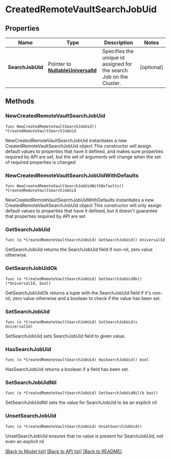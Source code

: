 # CreatedRemoteVaultSearchJobUid

## Properties

Name | Type | Description | Notes
------------ | ------------- | ------------- | -------------
**SearchJobUid** | Pointer to [**NullableUniversalId**](UniversalId.md) | Specifies the unique id assigned for the search Job on the Cluster. | [optional] 

## Methods

### NewCreatedRemoteVaultSearchJobUid

`func NewCreatedRemoteVaultSearchJobUid() *CreatedRemoteVaultSearchJobUid`

NewCreatedRemoteVaultSearchJobUid instantiates a new CreatedRemoteVaultSearchJobUid object
This constructor will assign default values to properties that have it defined,
and makes sure properties required by API are set, but the set of arguments
will change when the set of required properties is changed

### NewCreatedRemoteVaultSearchJobUidWithDefaults

`func NewCreatedRemoteVaultSearchJobUidWithDefaults() *CreatedRemoteVaultSearchJobUid`

NewCreatedRemoteVaultSearchJobUidWithDefaults instantiates a new CreatedRemoteVaultSearchJobUid object
This constructor will only assign default values to properties that have it defined,
but it doesn't guarantee that properties required by API are set

### GetSearchJobUid

`func (o *CreatedRemoteVaultSearchJobUid) GetSearchJobUid() UniversalId`

GetSearchJobUid returns the SearchJobUid field if non-nil, zero value otherwise.

### GetSearchJobUidOk

`func (o *CreatedRemoteVaultSearchJobUid) GetSearchJobUidOk() (*UniversalId, bool)`

GetSearchJobUidOk returns a tuple with the SearchJobUid field if it's non-nil, zero value otherwise
and a boolean to check if the value has been set.

### SetSearchJobUid

`func (o *CreatedRemoteVaultSearchJobUid) SetSearchJobUid(v UniversalId)`

SetSearchJobUid sets SearchJobUid field to given value.

### HasSearchJobUid

`func (o *CreatedRemoteVaultSearchJobUid) HasSearchJobUid() bool`

HasSearchJobUid returns a boolean if a field has been set.

### SetSearchJobUidNil

`func (o *CreatedRemoteVaultSearchJobUid) SetSearchJobUidNil(b bool)`

 SetSearchJobUidNil sets the value for SearchJobUid to be an explicit nil

### UnsetSearchJobUid
`func (o *CreatedRemoteVaultSearchJobUid) UnsetSearchJobUid()`

UnsetSearchJobUid ensures that no value is present for SearchJobUid, not even an explicit nil

[[Back to Model list]](../README.md#documentation-for-models) [[Back to API list]](../README.md#documentation-for-api-endpoints) [[Back to README]](../README.md)


